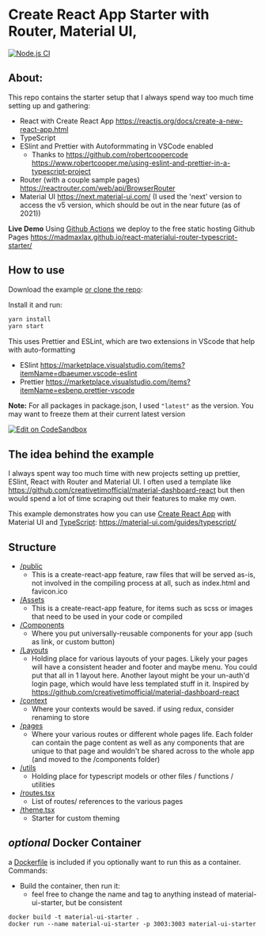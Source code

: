 # Create React App Starter with Router, Material UI, 

[![Node.js CI](https://github.com/madmaxlax/react-materialui-router-typescript-starter/actions/workflows/deploy-to-gh-pages.yml/badge.svg)](https://github.com/madmaxlax/react-materialui-router-typescript-starter/actions/workflows/deploy-to-gh-pages.yml)

## About:

This repo contains the starter setup that I always spend way too much time setting up and gathering:

- React with Create React App https://reactjs.org/docs/create-a-new-react-app.html
- TypeScript
- ESlint and Prettier with Autoformmating in VSCode enabled
  - Thanks to https://github.com/robertcoopercode https://www.robertcooper.me/using-eslint-and-prettier-in-a-typescript-project
- Router (with a couple sample pages) https://reactrouter.com/web/api/BrowserRouter
- Material UI https://next.material-ui.com/ (I used the 'next' version to access the v5 version, which should be out in the near future (as of 2021))

**Live Demo** 
Using [Github Actions](https://github.com/madmaxlax/react-materialui-router-typescript-starter/blob/main/.github/workflows/deploy-to-gh-pages.yml) we deploy to the free static hosting Github Pages
https://madmaxlax.github.io/react-materialui-router-typescript-starter/ 



## How to use

Download the example [or clone the repo](https://github.com/madmaxlax/react-materialui-router-typescript-starter):


Install it and run:

```sh
yarn install
yarn start
```

This uses Prettier and ESLint, which are two extensions in VScode that help with auto-formatting
 - ESlint https://marketplace.visualstudio.com/items?itemName=dbaeumer.vscode-eslint
 - Prettier https://marketplace.visualstudio.com/items?itemName=esbenp.prettier-vscode


**Note:**
For all packages in package.json, I used `"latest"` as the version. 
You may want to freeze them at their current latest version 

[![Edit on CodeSandbox](https://codesandbox.io/static/img/play-codesandbox.svg)](https://codesandbox.io/s/github/madmaxlax/react-materialui-router-typescript-starter)

## The idea behind the example

I always spent way too much time with new projects setting up prettier, ESlint, React with Router and Material UI. 
I often used a template like https://github.com/creativetimofficial/material-dashboard-react but then would spend a lot of time scraping out their features to make my own. 

This example demonstrates how you can use [Create React App](https://github.com/facebookincubator/create-react-app) with Material UI and [TypeScript](https://github.com/Microsoft/TypeScript): https://material-ui.com/guides/typescript/

## Structure 

 - [/public](https://github.com/madmaxlax/react-materialui-router-typescript-starter/tree/main/public)
    - This is a create-react-app feature, raw files that will be served as-is, not involved in the compiling process at all, such as index.html and favicon.ico
 - [/Assets](https://github.com/madmaxlax/react-materialui-router-typescript-starter/tree/main/src/assets)
    - This is a create-react-app feature, for items such as scss or images that need to be used in your code or compiled
 - [/Components](https://github.com/madmaxlax/react-materialui-router-typescript-starter/tree/main/src/components)
    - Where you put universally-reusable components for your app (such as link, or custom button)
- [/Layouts](https://github.com/madmaxlax/react-materialui-router-typescript-starter/tree/main/src/layouts)
    - Holding place for various layouts of your pages. Likely your pages will have a consistent header and footer and maybe menu. You could put that all in 1 layout here. Another layout might be your un-auth'd login page, which would have less templated stuff in it. Inspired by https://github.com/creativetimofficial/material-dashboard-react
- [/context](https://github.com/madmaxlax/react-materialui-router-typescript-starter/tree/main/src/context)
    - Where your contexts would be saved. if using redux, consider renaming to store
- [/pages](https://github.com/madmaxlax/react-materialui-router-typescript-starter/tree/main/src/pages)
    - Where your various routes or different whole pages life. Each folder can contain the page content as well as any components that are unique to that page and wouldn't be shared across to the whole app (and moved to the /components folder)
- [/utils](https://github.com/madmaxlax/react-materialui-router-typescript-starter/tree/main/src/utils)
    - Holding place for typescript models or other files / functions / utilities
- [/routes.tsx](https://github.com/madmaxlax/react-materialui-router-typescript-starter/blob/main/src/Routes.tsx)
    - List of routes/ references to the various pages
- [/theme.tsx](https://github.com/madmaxlax/react-materialui-router-typescript-starter/blob/main/src/theme.tsx)
    - Starter for custom theming 

## *optional* Docker Container 

a [Dockerfile](https://github.com/madmaxlax/react-materialui-router-typescript-starter/blob/main/Dockerfile) is included if you optionally want to run this as a container. 
Commands:

 - Build the container, then run it: 
    - feel free to change the name and tag to anything instead of material-ui-starter, but be consistent

```
docker build -t material-ui-starter .
docker run --name material-ui-starter -p 3003:3003 material-ui-starter
```
